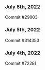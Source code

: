 ### July 8th, 2022

Commit #29003

### July 5th, 2022

Commit #314353


### July 4th, 2022

Commit #72281
